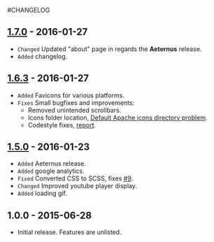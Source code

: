 #CHANGELOG

## [1.7.0](https://github.com/cenobitedk/cepheus/releases/tag/v1.7.0) - 2016-01-27
- `Changed` Updated "about" page in regards the **Aeternus** release.
- `Added` changelog.

## [1.6.3](https://github.com/cenobitedk/cepheus/releases/tag/v1.6.3) - 2016-01-27
- `Added` Favicons for various platforms.
- `Fixes` Small bugfixes and improvements:
	- Removed unintended scrollbars.  
  	- Icons folder location, [Default Apache icons directory problem](http://www.electrictoolbox.com/apache-icons-directory/).  
  	- Codestyle fixes, [report](https://www.codacy.com/app/j-hasseriis/cepheus/commit?bid=3085146&cid=26038038).  

## [1.5.0](https://github.com/cenobitedk/cepheus/releases/tag/v1.5) - 2016-01-23
- `Added` Aeternus release.
- `Added` google analytics.
- `Fixed` Converted CSS to SCSS, fixes [#9](https://github.com/cenobitedk/cepheus/issues/9).
- `Changed` Improved youtube player display.
- `Added` loading gif.

## 1.0.0 - 2015-06-28
- Initial release. Features are unlisted.
